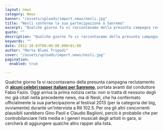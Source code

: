 ```yaml
---
layout: news
category: News
banner: "/assets/uploads/import.news/nesli.jpg"
title: "Nesli conferma la sua partecipazione a Sanremo"
excerpt: "Qualche giorno fa vi raccontavamo della presunta campagna reclutamento di alcuni celebri rapper italiani per Sanremo, portata avanti dal conduttore Fabio Fazio. Oggi arriva la prima notizia certa: non si tratta di nessuno degli mc già citati nella precedente news, ma di Nesli, che ha confermato ufficialmente la sua partecipazione al festival 2013 (per la [&hellip"
quote: ""
description: "Qualche giorno fa vi raccontavamo della presunta campagna reclutamento di alcuni celebri rapper italiani per Sanremo, portata avanti dal conduttore Fabio Fazio. Oggi arriva la prima notizia certa: non si tratta di nessuno degli mc già citati nella precedente news, ma di Nesli, che ha confermato ufficialmente la sua partecipazione al festival 2013 (per la [&hellip"
keywords: ""
date: 2012-10-03T00:00:00.000+01:00
author: "Marta Blumi Tripodi"
cover: "/assets/uploads/import.news/nesli.jpg"
pagination:
  enabled: true

---
```


Qualche giorno fa vi raccontavamo della presunta campagna reclutamento di [**alcuni celebri rapper italiani per Sanremo**](https://hotmc.com/sanremo-2013-club-dogo-fabri-fibra-ed-emis-killa-tra-i-concorrenti/ "http://hotmc.com/sanremo-2013-club-dogo-fabri-fibra-ed-emis-killa-tra-i-concorrenti/"), portata avanti dal conduttore Fabio Fazio. Oggi arriva la prima notizia certa: non si tratta di nessuno degli mc già citati nella precedente news, ma di Nesli, che ha confermato ufficialmente la sua partecipazione al festival 2013 (per la categoria dei big, ovviamente) durante un’intervista a Rtl 102.5\. Per ora gli altri concorrenti plausibili sarebbero Gino Paoli e Claudio Baglioni, perciò è probabile che per controbilanciare l’età media e i generi musicali degli artisti in gara, si cercherà di aggiungere qualche altro rapper alla lista.